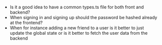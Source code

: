 - Is it a good idea to have a common types.ts file for both front and backend?
- When signing in and signing up should the password be hashed already at the frontend? 
- When for instance adding a new friend to a user is it better to just update the global state or is it better to fetch the user data from the backend